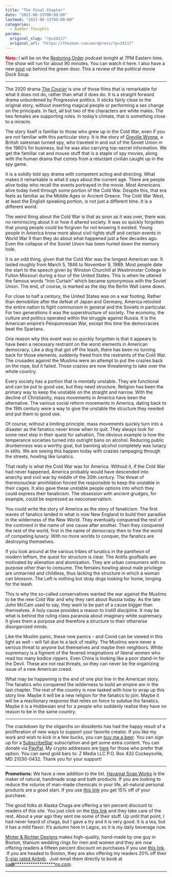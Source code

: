 ```yaml
---
title: "The Final Chapter"
date: "2021-06-15T00:00:00"
lastmod: "2021-06-15T00:00:00"
categories:
  - Badder Thoughts
params:
  original_slug: "?p=24117"
  original_url: "https://thezman.com/wordpress/?p=24117"
---
```


<span style="color: #ff0000;">**Note:**</span> I will be on the <a
href="https://www.youtube.com/channel/UCPAO-LHJbi5mPj1OLMLRUKQ/videos"
rel="noopener" target="_blank">Restoring Order</a> podcast tonight at
7PM Eastern time. The show will run for about 90 minutes. You can watch
it here. I also have a new
<a href="https://www.subscribestar.com/posts/357227" rel="noopener"
target="_blank">post</a> up behind the green door. This a review of the
political movie Duck Soup.

------------------------------------------------------------------------

The 2020 drama
*<a href="https://www.imdb.com/title/tt8368512/" rel="noopener"
target="_blank">The Courier</a>* is one of those films that is
remarkable for what it does not do, rather than what it does do. It is a
straight forward drama unburdened by Progressive politics. It sticks
fairly close to the original story, without inserting magical people or
performing a sex change on the principals. In fact, all but two of the
characters are white males. The two females are supporting roles. In
today’s climate, that is something close to a miracle.

The story itself is familiar to those who grew up in the Cold War, even
if you are not familiar with this particular story. It is the story of
[Greville Wynne](https://en.wikipedia.org/wiki/Greville_Wynne), a
British salesman turned spy, who traveled in and out of the Soviet Union
in the 1960’s for business, but he was also carrying top-secret
information. We get the familiar cat and mouse stuff that is a staple of
spy movies, along with the human drama that comes from a reluctant
civilian caught up in the spy game.

It is a solidly told spy drama with competent acting and directing. What
makes it remarkable is what it says about the current age. There are
people alive today who recall the events portrayed in the movie. Most
Americans alive today lived through some portion of the Cold War.
Despite this, that era feels as familiar as the Middle Ages or Ancient
Greece. The Cold War West, at least the English speaking portion, is not
just a different time. It is a different world.

The weird thing about the Cold War is that as soon as it was over, there
was no reminiscing about it or how it altered society. It was so quickly
forgotten that young people could be forgiven for not knowing it
existed. Young people in America know more about civil rights stuff and
certain events in World War II than they do about what happened just a
few decades ago. Even the collapse of the Soviet Union has been hurled
down the memory hole.

It is an odd thing, given that the Cold War was the longest American
war. It lasted roughly from March 5, 1946 to November 9, 1989. Most
people date the start to the speech given by Winston Churchill at
Westminster College in Fulton Missouri during a tour of the United
States. This is when he uttered the famous words “Iron Curtain” which
became synonymous with the Soviet Union. The end, of course, is marked
as the day the Berlin Wall came down.

For close to half a century, the United States was on a war footing.
Rather than demobilize after the defeat of Japan and Germany, America
retooled the entire nation to fight communism in general and the Soviets
in particular. For two generations it was the superstructure of society.
The economy, the culture and politics operated within the struggle
against Russia. It is the American empire’s Peloponnesian War, except
this time the democracies beat the Spartans.

One reason why this event was so quickly forgotten is that it appears to
have been a necessary restraint on the worst elements in American
democracy. Like a dog that got off the leash, there has been no turning
back for those elements, suddenly freed from the restraints of the Cold
War. The crusades against the Muslims were an attempt to put the crazies
back on the rope, but it failed. Those crazies are now threatening to
take over the whole country.

Every society has a portion that is mentally unstable. They are
functional and can be put to good use, but they need structure. Religion
has been the primary way to keep the unstable on the straight and
narrow. With the decline of Christianity, mass movements in America have
been the alternative. The various social reform movements in America,
dating back to the 19th century were a way to give the unstable the
structure they needed and put them to good use.

Of course, without a limiting principle, mass movements quickly turn
into a disaster as the fanatics never know when to quit. They always
look for some next step in their quest for salvation, The obvious
example is how the temperance societies turned into outright bans on
alcohol. Reducing public drunkenness was a worthy goal, but banning
alcohol completely was lunacy in stilts. We are seeing this happen today
with crazies rampaging through the streets, howling like lunatics.

That really is what the Cold War was for America. Without it, if the
Cold War had never happened, America probably would have descended into
anarchy and civil war by middle of the 20th century. The threat of
thermonuclear annihilation forced the responsible to keep the unstable
in their cages. It also gave these unstable people options into which
they could express their fanaticism. The obsession with ancient grudges,
for example, could be expressed as neoconservatism.

You could write the story of America as the story of fanaticism. The
first waves of fanatics landed in what is now New England to build their
paradise in the wilderness of the New World. They eventually conquered
the rest of the continent in the name of one cause after another. Then
they conquered the rest of the world, first in the name of democracy
then to free the world of competing lunacy. With no more worlds to
conquer, the fanatics are destroying themselves.

If you look around at the various tribes of lunatics in the pantheon of
modern leftism, the quest for structure is clear. The Antifa goofballs
are motivated by alienation and atomization. They are urban consumers
with no purpose other than to consume. The females howling about male
privilege are unmarried and childless, thus lacking the structure in
which a woman can blossom. The Left is nothing but stray dogs looking
for home, longing for the leash.

This is why the so-called conservatives wanted the war against the
Muslims to be the new Cold War and why they rant about Russia today. As
the late John McCain used to say, they want to be part of a cause bigger
than themselves. A holy cause provides a reason to instill discipline.
It may be what is behind the ruling class paranoia about imaginary white
supremacy. It gives them a purpose and therefore a structure to their
otherwise disorganized minds.

Like the Muslim panic, these new panics – and Covid can be viewed in
this light as well – will fail due to a lack of reality. The Muslims
were never a serious threat to anyone but themselves and maybe their
neighbors. White supremacy is a figment of the fevered imaginations of
liberal women who read too many bodice rippers. Even China is looking
like a poor stand-in for the Devil. These are not real threats, so they
can never be the organizing issue of a new American creed.

What may be happening is the end of one plot line in the American story.
The fanatics who conquered the wilderness to build an empire are in the
last chapter. The rest of the country is now tasked with how to wrap up
this story line. Maybe it will be a new religion for the fanatics to
join. Maybe it will be a reactionary response that relies on force to
subdue the fanatics. Maybe it is a Hobbesian end for a people who
suddenly realize they have no reason to be in the same country.

------------------------------------------------------------------------

The crackdown by the oligarchs on dissidents has had the happy result of
a proliferation of new ways to support your favorite creator. If you
like my work and wish to kick in a few bucks, you can
<a href="https://www.buymeacoffee.com/mujolulu" rel="noopener"
target="_blank">buy me a beer</a>. You can sign up for a
<a href="https://www.subscribestar.com/the-z-blog" rel="noopener"
target="_blank">SubscribeStar</a> subscription and get some extra
content. You can donate via <a
href="https://www.paypal.com/donate/?cmd=_s-xclick&amp;hosted_button_id=UDAS2Q8JYA6CN&amp;source=url"
rel="noopener" target="_blank">PayPal</a>. My crypto addresses are
<a href="https://thezman.com/wordpress/?page_id=22713" rel="noopener"
target="_blank">here</a> for those who prefer that option. You can send
gold bars to: Z Media LLC P.O. Box 432 Cockeysville, MD 21030-0432.
Thank you for your support!

------------------------------------------------------------------------

**Promotions:** We have a new addition to the list.
<a href="https://havamalsoapworks.com/" rel="noopener"
target="_blank">Havamal Soap Works</a> is the maker of natural, handmade
soap and bath products. If you are looking to reduce the volume of
man-made chemicals in your life, all-natural personal products are a
good start. If you use
<a href="https://havamalsoapworks.com/discount/ZMAN" rel="noopener"
target="_blank">this link</a> you get 15% off of your purchase.

The good folks at Alaska Chaga are offering a ten percent discount to
readers of this site. You just click on the
<a href="https://alaskachaga.us/discount/ZMAN" rel="noopener noreferrer"
target="_blank">this link</a> and they take care of the rest. About a
year ago they sent me some of their stuff. Up until that point, I had
never heard of chaga, but I gave a try and it is very good. It is a tea,
but it has a mild flavor. It’s autumn here in Lagos, so it is my daily
beverage now.

<a href="https://www.minterandrichterdesigns.com/"
rel="noreferrer nofollow noopener" target="_blank">Minter &amp; Richter
Designs</a> makes high-quality, hand-made by one guy in Boston, titanium
wedding rings for men and women and they are now offering readers a
fifteen percent discount on purchases if you use
<a href="https://www.minterandrichterdesigns.com/discount/ZMAN"
rel="noreferrer nofollow noopener" target="_blank">this link</a>. 
 <span class="highlight"><span class="colour"><span class="font"><span class="size">If
you are headed to Boston, they are also offering my readers 20% off
their <a
href="https://www.airbnb.com/users/7988017/listings?user_id=7988017&amp;s=3"
rel="noopener noreferrer" target="_blank">5-star rated Airbnb</a>.  Just
email them directly to book at
<a href="mailto:sa***@*********************ns.com"
data-original-string="uFGFBqPCgUBEJumfFQIZww==cb720FBP85gU2oz/2mgMa+vZlEp5tqHVBkS1nipNjyVJPi4FN65P+JqNfCfi7BDRDnY"><span
class="apbct-email-encoder"
data-original-string="+anTw5XPdmJ7ZwIvXNgdLg==cb7yqexOokdWxFfK5UG6+2mzn69OfrJIbGTiuyzXtABOoFOsUEZ0E9AmFDAlXbqEhRk"
title="This contact has been encoded by Anti-Spam by CleanTalk. Click to decode. To finish the decoding make sure that JavaScript is enabled in your browser.">sa<span
class="apbct-blur">***</span>@<span
class="apbct-blur">*********************</span>ns.com</span></a>.</span></span></span></span>

------------------------------------------------------------------------
